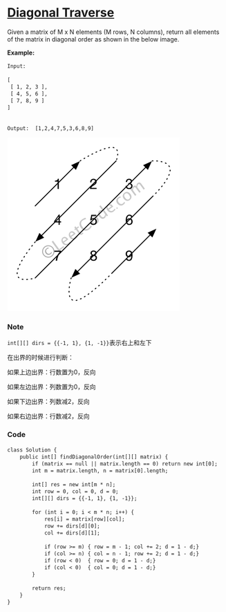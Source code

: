 # [Diagonal Traverse](https://leetcode.com/problems/diagonal-traverse/description/)

Given a matrix of M x N elements \(M rows, N columns\), return all elements of the matrix in diagonal order as shown in the below image.

**Example:**

```
Input:

[
 [ 1, 2, 3 ],
 [ 4, 5, 6 ],
 [ 7, 8, 9 ]
]


Output:  [1,2,4,7,5,3,6,8,9]
```

![](/assets/matrixDiagonalTraverse.png)

### Note

`int[][] dirs = {{-1, 1}, {1, -1}}`表示右上和左下

在出界的时候进行判断：

如果上边出界：行数置为0，反向

如果左边出界：列数置为0，反向

如果下边出界：列数减2，反向

如果右边出界：行数减2，反向

### Code

```
class Solution {
    public int[] findDiagonalOrder(int[][] matrix) {
        if (matrix == null || matrix.length == 0) return new int[0];
        int m = matrix.length, n = matrix[0].length;

        int[] res = new int[m * n];
        int row = 0, col = 0, d = 0;
        int[][] dirs = {{-1, 1}, {1, -1}};

        for (int i = 0; i < m * n; i++) {
            res[i] = matrix[row][col];
            row += dirs[d][0];
            col += dirs[d][1];

            if (row >= m) { row = m - 1; col += 2; d = 1 - d;}
            if (col >= n) { col = n - 1; row += 2; d = 1 - d;}
            if (row < 0)  { row = 0; d = 1 - d;}
            if (col < 0)  { col = 0; d = 1 - d;}
        }

        return res;
    }
}
```




